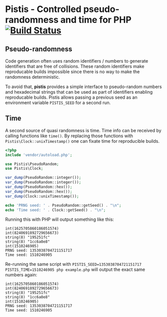 # Pistis - Controlled pseudo-randomness and time for PHP [![Build Status](https://travis-ci.org/lstrojny/pistis.svg?branch=master)](https://travis-ci.org/lstrojny/pistis)

## Pseudo-randomness

Code generation often uses random identifiers / numbers to generate identifiers that are free of collisions. These 
random identifiers make reproducable builds impossible since there is no way to make the randomness deterministic.

To avoid that, **pistis** provides a simple interface to pseudo-random numbers and hexadecimal strings that can be used
as part of identifiers enabling reproducable builds. Pistis allows passing a previous seed as an environment variable
`PISTIS_SEED` for a second run.

## Time
A second source of quasi randomness is time. Time info can be received by calling functions like `time()`. By replacing
those functions with `Pistis\Clock::unixTimestamp()` one can fixate time for reproducible builds.

```php
<?php
include 'vendor/autoload.php';

use Pistis\PseudoRandom;
use Pistis\Clock;

var_dump(PseudoRandom::integer());
var_dump(PseudoRandom::integer());
var_dump(PseudoRandom::hex());
var_dump(PseudoRandom::hex());
var_dump(Clock::unixTimestamp());

echo 'PRNG seed: ' . PseudoRandom::getSeed() . "\n";
echo 'Time seed: ' . Clock::getSeed() . "\n";
```

Running this with PHP will output something like this:

```
int(1625705860186051574)
int(8240691892729656673)
string(8) "195251fc"
string(8) "1cc6a0e8"
int(1510246905)
PRNG seed: 1353038704721151717
Time seed: 1510246905
```

Re-running the same script with `PISTIS_SEED=1353038704721151717 PISTIS_TIME=1510246905 php example.php` will output the exact same numbers
again:

```
int(1625705860186051574)
int(8240691892729656673)
string(8) "195251fc"
string(8) "1cc6a0e8"
int(1510246905)
PRNG seed: 1353038704721151717
Time seed: 1510246905
```

